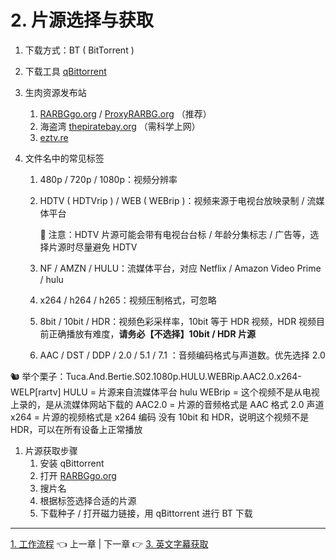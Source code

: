 # 2. 片源选择与获取

1. 下载方式：BT ( BitTorrent )
    
    
2. 下载工具 [qBittorrent](https://www.qbittorrent.org/download.php)
    
    
3. 生肉资源发布站
    1. [RARBGgo.org](http://RARBGgo.org) / [ProxyRARBG.org](http://ProxyRARBG.org) （推荐）
    2. 海盗湾 [thepiratebay.org](http://thepiratebay.org/) （需科学上网）
    3. [eztv.re](https://eztv.re/)
    
4. 文件名中的常见标签
    1. 480p / 720p / 1080p：视频分辨率
    2. HDTV ( HDTVrip ) / WEB ( WEBrip )：视频来源于电视台放映录制 / 流媒体平台
        
        <aside>
        🚨 注意：HDTV 片源可能会带有电视台台标 / 年龄分集标志 / 广告等，选择片源时尽量避免 HDTV
        
        </aside>
        
    3. NF / AMZN / HULU：流媒体平台，对应 Netflix / Amazon Video Prime / hulu
    4. x264 / h264 / h265：视频压制格式，可忽略
    5. 8bit / 10bit / HDR：视频色彩采样率，10bit 等于 HDR 视频，HDR 视频目前正确播放有难度，**请务必【不选择】10bit / HDR 片源**
    6. AAC / DST / DDP / 2.0 / 5.1 / 7.1 ：音频编码格式与声道数。优先选择 2.0 

<aside>
🐿️ 举个栗子：Tuca.And.Bertie.S02.1080p.HULU.WEBRip.AAC2.0.x264-WELP[rartv]
HULU = 片源来自流媒体平台 hulu
WEBrip = 这个视频不是从电视上录的，是从流媒体网站下载的
AAC2.0 = 片源的音频格式是 AAC 格式 2.0 声道
x264 = 片源的视频格式是 x264 编码
没有 10bit 和 HDR，说明这个视频不是 HDR，可以在所有设备上正常播放

</aside>

1. 片源获取步骤
    1. 安装 qBittorrent
    2. 打开 [RARBGgo.org](http://RARBGgo.org) 
    3. 搜片名
    4. 根据标签选择合适的片源
    5. 下载种子 / 打开磁力链接，用 qBittorrent 进行 BT 下载

---

[1. 工作流程](1%20%E5%B7%A5%E4%BD%9C%E6%B5%81%E7%A8%8B%20893d5701ce694a9ba73f3b106686affb.md) 👈 上一章 | 下一章 👉 [3. 英文字幕获取](3%20%E8%8B%B1%E6%96%87%E5%AD%97%E5%B9%95%E8%8E%B7%E5%8F%96%203ecc664e55c642779349dbbd77baa430.md)
